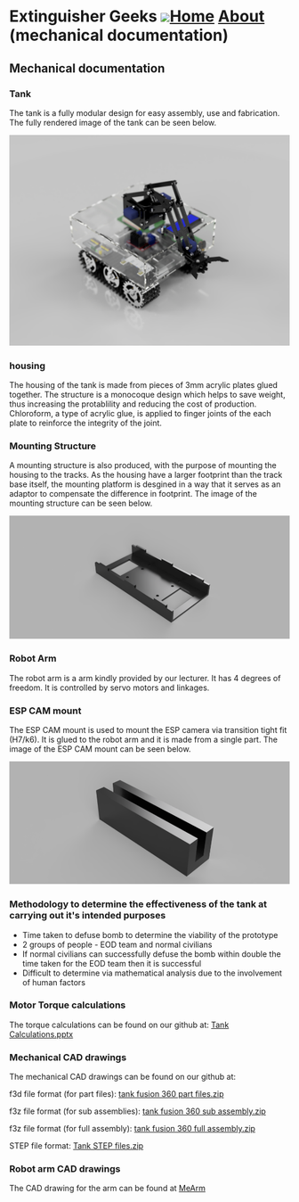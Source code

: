 # Extinguisher Geeks <img src="https://www.hrlcomp.com/wp-content/uploads/2018/08/Fire-Extinguisher-Training-1350x675.jpg" width="100">[Home](homepage.md)     [About]() (mechanical documentation)

## Mechanical documentation

### Tank
The tank is a fully modular design for easy assembly, use and fabrication. The fully rendered image of the tank can be seen below.

<img src="sweaty tank render.png">

### housing
The housing of the tank is made from pieces of 3mm acrylic plates glued together. The structure is a monocoque design which helps to save weight, thus increasing the protablility and reducing the cost of production. Chloroform, a type of acrylic glue, is applied to finger joints of the each plate to reinforce the integrity of the joint. 


### Mounting Structure
A mounting structure is also produced, with the purpose of mounting the housing to the tracks. As the housing have a larger footprint than the track base itself, the mounting platform is desgined in a way that it serves as an adaptor to compensate the difference in footprint. The image of the mounting structure can be seen below.

<img src="hosuing_mount.png">

### Robot Arm
The robot arm is a arm kindly provided by our lecturer. It has 4 degrees of freedom. It is controlled by servo motors and linkages. 

### ESP CAM mount
The ESP CAM mount is used to mount the ESP camera via transition tight fit (H7/k6). It is glued to the robot arm and it is made from a single part. The image of the ESP CAM mount can be seen below.

<img src="esp cam mount.png">

### Methodology to determine the effectiveness of the tank at carrying out it's intended purposes

- Time taken to defuse bomb to determine the viability of the prototype
- 2 groups of people - EOD team and normal civilians
- If normal civilians can successfully defuse the bomb within double the time taken for the EOD team then it is successful
- Difficult to determine via mathematical analysis due to the involvement of human factors


### Motor Torque calculations
The torque calculations can be found on our github  at: <a href="Tank Calculations.pptx">Tank Calculations.pptx</a>

### Mechanical CAD drawings
The mechanical CAD drawings can be found on our github at: 

f3d file format (for part files): <a href="tank fusion 360 part files.zip"> tank fusion 360 part files.zip</a>

f3z file format (for sub assemblies): <a href="tank fusion 360 sub assembly.zip">tank fusion 360 sub assembly.zip</a>

f3z file format (for full assembly): <a href="tank fusion 360 full assembly.zip">tank fusion 360 full assembly.zip</a>

STEP file format: <a href="Tank STEP files.zip"> Tank STEP files.zip</a>

### Robot arm CAD drawings
The CAD drawing for the arm can be found at <a href="https://www.thingiverse.com/thing:993759">MeArm</a>

